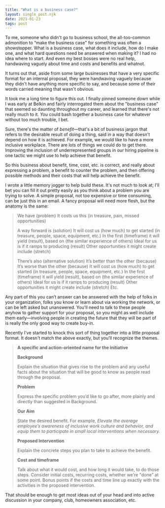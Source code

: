 ```yaml
---
title: "What is a business case?"
layout: single_post.njk
date: 2021-01-23
tags: post
---
```


To me, someone who didn't go to business school, the all-too-common admonition to “make the business case" for something was often a showstopper. What is a business case, what does it include, how do I make one, and what hard questions need be answered when making it? I had no idea where to start. And even my best bosses were no real help, handwaving vaguely about time and costs and benefits and whatnot.

It turns out that, aside from some large businesses that have a very specific format for an internal proposal, they were handwaving vaguely because they didn't have anything more specific to say, and because some of their words carried meaning that wasn't obvious.

It took me a long time to figure this out. I finally pinned someone down while I was early at Belkin and fairly interrogated them about the "business case" that seemed so daunting throughout my career, and learned that there's not really much to it. _You_ could bash together a business case for whatever without too much trouble, I bet.

Sure, there's the matter of _benefit_—that's a bit of business jargon that refers to the desirable result of doing a thing, said in a way that doesn't depend on how it is achieved. For example, we would like to have a more inclusive workplace. There are lots of things we could do to get there. Improving the inclusion of underrepresented groups in our hiring pipeline is one tactic we might use to help achieve that benefit.

So this business about benefit, time, cost, etc. is correct, and really about expressing a problem, a benefit to counter the problem, and then offering possible methods and their costs that will help achieve the benefit.

I wrote a little memory jogger to help build these. It's not much to look at; I'll bet you can fill it out pretty easily as you think about a problem you are trying to solve. A simple proposal, not too expensive or time consuming, can be just this in an email. A fancy proposal will need more flesh, but the anatomy is the same:

> We have (problem) It costs us this (in treasure, pain, missed opportunities)
> 
> A way forward is (solution) It will cost us (how much) to get started (in treasure, people, space, equipment, etc.) In the first (timeframe) it will yield (result), based on (the similar experience of others) Ideal for us is if it ramps to producing (result) Other opportunities it might create include (stretch)
> 
> There’s also (alternative solution) It’s better than the other (because) It’s worse than the other (because) It will cost us (how much) to get started (in treasure, people, space, equipment, etc.) In the first (timeframe) it will yield (result), based on (the similar experience of others) Ideal for us is if it ramps to producing (result) Other opportunities it might create include (stretch) Etc.

Any part of this you can’t answer can be answered with the help of folks in your organization, folks you know or learn about via working the network, or can be left asked but unanswered. You'll need to talk to these people anyhow to gather support for your proposal, so you might as well include them early—involving people in creating the future that they will be part of is really the only good way to create buy-in.

Recently I've started to knock this sort of thing together into a little proposal format. It doesn't match the above exactly, but you'll recognize the themes.

> **A specific and action-oriented name for the initiative**
> 
> **Background**
> 
> Explain the situation that gives rise to the problem and any useful facts about the situation that will be good to know as people read through the proposal.
> 
> **Problem**
> 
> Express the specific problem you’d like to go after, more plainly and directly than suggested in Background.
> 
> **Our Aim**
> 
> State the desired benefit. For example, _Elevate the average employee’s awareness of inclusive work culture and behavior, and equip them to participate in small local interventions when necessary._
> 
> **Proposed Intervention**
> 
> Explain the concrete steps you plan to take to achieve the benefit.
> 
> **Cost and timeframe**
> 
> Talk about what it would cost, and how long it would take, to do those steps. Consider initial costs, recurring costs, whether we're "done” at some point. Bonus points if the costs and time line up exactly with the activities in the proposed intervention.

That should be enough to get most ideas out of your head and into active discussion in your company, club, homeowners association, etc.
